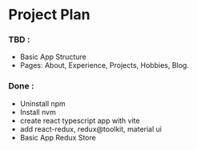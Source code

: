 # Project Plan

### TBD :

- Basic App Structure
- Pages: About, Experience, Projects, Hobbies, Blog.

### Done :

- Uninstall npm
- Install nvm
- create react typescript app with vite
- add react-redux, redux@toolkit, material ui
- Basic App Redux Store
